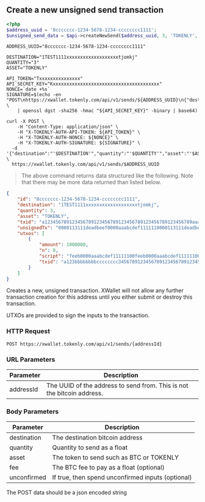 ## Create a new unsigned send transaction

```php
<?php
$address_uuid = '8ccccccc-1234-5678-1234-cccccccc1111';
$unsigned_send_data = $api->createNewSend($address_uuid, 3, 'TOKENLY', '1TEST1111xxxxxxxxxxxxxxxxxxxtjomkj');
```

```shell
ADDRESS_UUID="8ccccccc-1234-5678-1234-cccccccc1111"

DESTINATION="1TEST1111xxxxxxxxxxxxxxxxxxxtjomkj"
QUANTITY="3"
ASSET="TOKENLY"

API_TOKEN="Txxxxxxxxxxxxxxx"
API_SECRET_KEY="Kxxxxxxxxxxxxxxxxxxxxxxxxxxxxxxxxxxxxxxx"
NONCE=`date +%s`
SIGNATURE=$(echo -en "POST\nhttps://xwallet.tokenly.com/api/v1/sends/${ADDRESS_UUID}\n{"destination":"$DESTINATION","quantity":"$QUANTITY","asset":"$ASSET"}\n${API_TOKEN}\n${NONCE}" \
    | openssl dgst -sha256 -hmac "${API_SECRET_KEY}" -binary | base64)

curl -X POST \
    -H "Content-Type: application/json" \
    -H "X-TOKENLY-AUTH-API-TOKEN: ${API_TOKEN}" \
    -H "X-TOKENLY-AUTH-NONCE: ${NONCE}" \
    -H "X-TOKENLY-AUTH-SIGNATURE: ${SIGNATURE}" \
  -d '{"destination":"'$DESTINATION'","quantity":"'$QUANTITY'","asset":"'$ASSET'"}' \
  https://xwallet.tokenly.com/api/v1/sends/$ADDRESS_UUID
```


> The above command returns data structured like the following.  Note that there may be more data returned than listed below.

```json
{
    "id": "8ccccccc-1234-5678-1234-cccccccc1111",
    "destination": "1TEST1111xxxxxxxxxxxxxxxxxxxtjomkj",
    "quantity": 3,
    "asset": "TOKENLY",
    "txid": "a123456789123456789123456789123456789123456789123456789aaabbbccc",
    "unsignedTx": "0000113111deadbeef0000aaabcdef1111110000113111deadbeef0000aaabcdef1111110000113111deadbeef0000aaabcdef1111110000113111deadbeef0000aaabcdef111111",
    "utxos": [
        {
            "amount": 1000000,
            "n": 0,
            "script": "feeb0000aaabcdef11111100feeb0000aaabcdef11111100aa",
            "txid": "a123bbbbbbbbcccccccc3456789123456789123456789123456789aaabbbccc"
        }
    ]
}
```



Creates a new, unsigned transaction.  XWallet will not allow any further transaction creation for this address until you either submit or destroy this transaction.

UTXOs are provided to sign the inputs to the transaction.

### HTTP Request

`POST https://xwallet.tokenly.com/api/v1/sends/{addressId}`


### URL Parameters

Parameter       | Description
---------       | -----------
addressId       | The UUID of the address to send from.  This is not the bitcoin address.


### Body Parameters

Parameter       | Description
---------       | -----------
destination     | The destination bitcoin address
quantity        | Quantity to send as a float
asset           | The token to send such as BTC or TOKENLY
fee             | The BTC fee to pay as a float (optional)
unconfirmed     | If true, then spend unconfirmed inputs (optional)

<aside class="notice">The POST data should be a json encoded string</aside>

